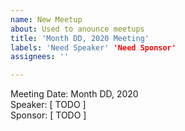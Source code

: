 ```yaml
---
name: New Meetup 
about: Used to anounce meetups
title: 'Month DD, 2020 Meeting'
labels: 'Need Speaker' 'Need Sponsor'
assignees: ''

---
```


Meeting Date: Month DD, 2020  
Speaker: [ TODO ]  
Sponsor: [ TODO ]

